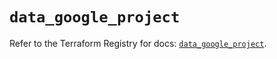 # `data_google_project`

Refer to the Terraform Registry for docs: [`data_google_project`](https://registry.terraform.io/providers/hashicorp/google/6.49.3/docs/data-sources/project).
